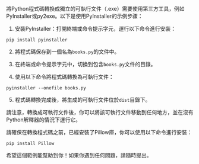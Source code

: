 將Python程式碼轉換成獨立的可執行文件（.exe）需要使用第三方工具，例如PyInstaller或py2exe。以下是使用PyInstaller的示例步骤：

1. 安裝PyInstaller：打開終端或命令提示字元，運行以下命令進行安裝：

```
pip install pyinstaller
```

2. 將程式碼保存到一個名為`books.py`的文件中。

3. 在終端或命令提示字元中，切換到包含`books.py`文件的目錄。

4. 使用以下命令將程式碼轉換為可執行文件：

```
pyinstaller --onefile books.py
```

5. 程式碼轉換完成後，將生成的可執行文件位於`dist`目錄下。

請注意，轉換成可執行文件後，你可以將該可執行文件移動到任何地方，並在沒有Python解釋器的情況下運行它。

請確保在轉換程式碼之前，已經安裝了Pillow庫，你可以使用以下命令進行安裝：

```
pip install Pillow
```

希望這個範例能幫助到你！如果你遇到任何問題，請隨時提出。